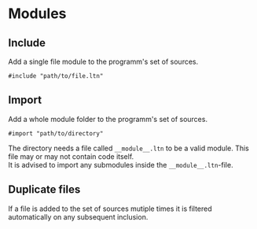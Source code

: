 # Modules

## Include

Add a single file module to the programm's set of sources.

```
#include "path/to/file.ltn"
```

## Import

Add a whole module folder to the programm's set of sources.

```
#import "path/to/directory"
```

The directory needs a file called `__module__.ltn` to be a valid module. This file may or may not contain code itself.  
It is advised to import any submodules inside the `__module__.ltn`-file.

## Duplicate files

If a file is added to the set of sources mutiple times it is filtered automatically on any subsequent inclusion.